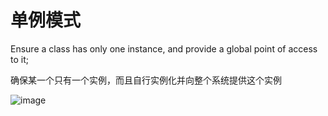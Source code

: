 # 单例模式
Ensure a class has only one instance, and provide a global point of access to it;

确保某一个只有一个实例，而且自行实例化并向整个系统提供这个实例

![image](_images/designPatterns/singleton.png)
